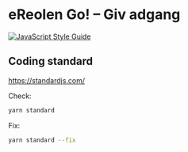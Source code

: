 # eReolen Go! – Giv adgang

[![JavaScript Style Guide](https://img.shields.io/badge/code_style-standard-brightgreen.svg)](https://standardjs.com)

## Coding standard

https://standardjs.com/

Check:

```sh
yarn standard
```

Fix:

```sh
yarn standard --fix
```
